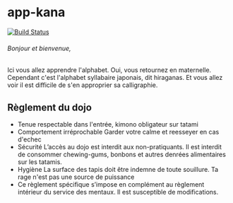 # app-kana

[![Build Status](https://travis-ci.org/joemccann/dillinger.svg?branch=master)](https://travis-ci.org/joemccann/dillinger)

###### Bonjour et bienvenue, 
Ici vous allez apprendre l'alphabet. 
Oui, vous retournez en maternelle. 
Cependant c'est l'alphabet syllabaire japonais, dit hiraganas.
Et vous allez voir il est difficile de s'en approprier sa calligraphie.



## Règlement du dojo

- Tenue respectable dans l'entrée, kimono obligateur sur tatami
- Comportement irréprochable
Garder votre calme et reesseyer en cas d'echec
- Sécurité
L’accès au dojo est interdit aux non-pratiquants. Il est interdit de consommer chewing-gums, bonbons et autres denrées alimentaires sur les tatamis.
- Hygiène
La surface des tapis doit être indemne de toute souillure. Ta rage n'est pas une source de puissance
- Ce règlement spécifique s’impose en complément au règlement intérieur du service des mentaux. Il est
susceptible de modifications.
